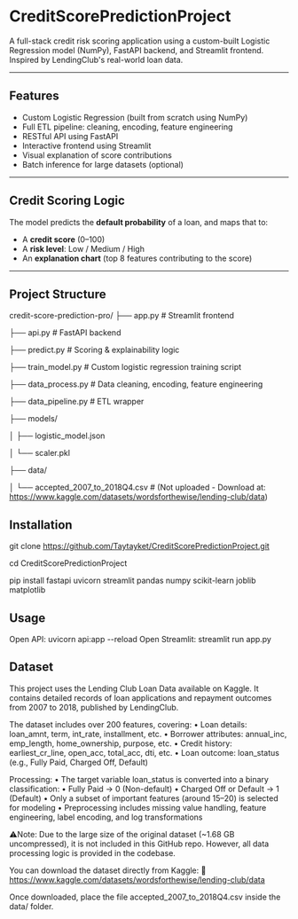 # CreditScorePredictionProject
A full-stack credit risk scoring application using a custom-built Logistic Regression model (NumPy), FastAPI backend, and Streamlit frontend. Inspired by LendingClub's real-world loan data.

---

## Features

- Custom Logistic Regression (built from scratch using NumPy)
- Full ETL pipeline: cleaning, encoding, feature engineering
- RESTful API using FastAPI
- Interactive frontend using Streamlit
- Visual explanation of score contributions
- Batch inference for large datasets (optional)

---

## Credit Scoring Logic

The model predicts the **default probability** of a loan, and maps that to:

- A **credit score** (0–100)
- A **risk level**: Low / Medium / High
- An **explanation chart** (top 8 features contributing to the score)

---

## Project Structure
credit-score-prediction-pro/
├── app.py                 # Streamlit frontend

├── api.py                 # FastAPI backend

├── predict.py             # Scoring & explainability logic

├── train_model.py         # Custom logistic regression training script

├── data_process.py        # Data cleaning, encoding, feature engineering

├── data_pipeline.py       # ETL wrapper

├── models/

│   ├── logistic_model.json

│   └── scaler.pkl

├── data/

│   └── accepted_2007_to_2018Q4.csv   # (Not uploaded - Download at: https://www.kaggle.com/datasets/wordsforthewise/lending-club/data)


## Installation
git clone https://github.com/Taytayket/CreditScorePredictionProject.git

cd CreditScorePredictionProject

pip install fastapi uvicorn streamlit pandas numpy scikit-learn joblib matplotlib


## Usage
Open API: uvicorn api:app --reload
Open Streamlit: streamlit run app.py


## Dataset
This project uses the Lending Club Loan Data available on Kaggle. It contains detailed records of loan applications and repayment outcomes from 2007 to 2018, published by LendingClub.

The dataset includes over 200 features, covering:
	•	Loan details: loan_amnt, term, int_rate, installment, etc.
	•	Borrower attributes: annual_inc, emp_length, home_ownership, purpose, etc.
	•	Credit history: earliest_cr_line, open_acc, total_acc, dti, etc.
	•	Loan outcome: loan_status (e.g., Fully Paid, Charged Off, Default)

Processing:
	•	The target variable loan_status is converted into a binary classification:
	•	Fully Paid → 0 (Non-default)
	•	Charged Off or Default → 1 (Default)
	•	Only a subset of important features (around 15–20) is selected for modeling
	•	Preprocessing includes missing value handling, feature engineering, label encoding, and log transformations

⚠️Note:
Due to the large size of the original dataset (~1.68 GB uncompressed), it is not included in this GitHub repo. However, all data processing logic is provided in the codebase.


You can download the dataset directly from Kaggle:
🔗 https://www.kaggle.com/datasets/wordsforthewise/lending-club/data

Once downloaded, place the file accepted_2007_to_2018Q4.csv inside the data/ folder.
